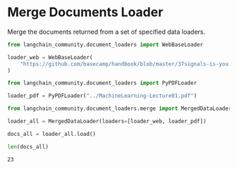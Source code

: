 # Merge Documents Loader

Merge the documents returned from a set of specified data loaders.


```python
from langchain_community.document_loaders import WebBaseLoader

loader_web = WebBaseLoader(
    "https://github.com/basecamp/handbook/blob/master/37signals-is-you.md"
)
```


```python
from langchain_community.document_loaders import PyPDFLoader

loader_pdf = PyPDFLoader("../MachineLearning-Lecture01.pdf")
```


```python
from langchain_community.document_loaders.merge import MergedDataLoader

loader_all = MergedDataLoader(loaders=[loader_web, loader_pdf])
```


```python
docs_all = loader_all.load()
```


```python
len(docs_all)
```




    23


